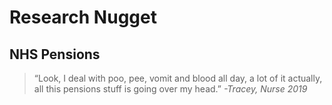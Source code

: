 # Research Nugget
## NHS Pensions

>“Look, I deal with poo, pee, vomit and blood all day, a lot of it actually, all this pensions stuff is going over my head.” 
_-Tracey, Nurse 2019_
